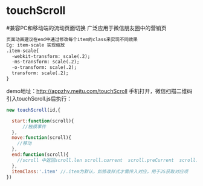 # touchScroll
#兼容PC和移动端的流动页面切换
广泛应用于微信朋友圈中的营销页

``` html
页面动画建议在end中通过修改每个item的class来实现不同效果
Eg: item-scale 实现缩放
.item-scale{
  -webkit-transform: scale(.2);
  -ms-transform: scale(.2);
  -o-transform: scale(.2);
  transform: scale(.2);
}
```	
demo地址：http://appzhy.meitu.com/touchScroll
手机打开，微信扫描二维码
<img src="http://cli.clewm.net/qrcode/2015/02/03/1516108749.png?Tue%20Feb%2003%202015%2015:16:13%20GMT+0800%20(CST)" alt="" style="display:block">
引入touchScroll.js后执行：
``` js
new touchScroll(id,{

  start:function(scroll){
      //触摸事件
  },
  move:function(scroll){
    //移动
  },
  end:function(scroll){
    //scroll 中返回scroll.len scroll.current  scroll.preCurrent  scroll.direction
  },
  itemClass:'.item' //.item为默认，如修改样式才需传入对应，用于JS获取对应项
})
```